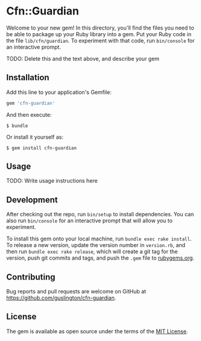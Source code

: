 # Cfn::Guardian

Welcome to your new gem! In this directory, you'll find the files you need to be able to package up your Ruby library into a gem. Put your Ruby code in the file `lib/cfn/guardian`. To experiment with that code, run `bin/console` for an interactive prompt.

TODO: Delete this and the text above, and describe your gem

## Installation

Add this line to your application's Gemfile:

```ruby
gem 'cfn-guardian'
```

And then execute:

    $ bundle

Or install it yourself as:

    $ gem install cfn-guardian

## Usage

TODO: Write usage instructions here

## Development

After checking out the repo, run `bin/setup` to install dependencies. You can also run `bin/console` for an interactive prompt that will allow you to experiment.

To install this gem onto your local machine, run `bundle exec rake install`. To release a new version, update the version number in `version.rb`, and then run `bundle exec rake release`, which will create a git tag for the version, push git commits and tags, and push the `.gem` file to [rubygems.org](https://rubygems.org).

## Contributing

Bug reports and pull requests are welcome on GitHub at https://github.com/guslington/cfn-guardian.

## License

The gem is available as open source under the terms of the [MIT License](https://opensource.org/licenses/MIT).

